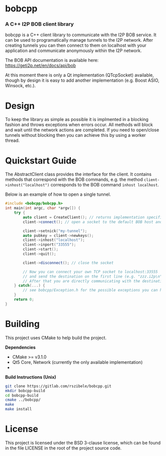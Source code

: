 # **bobcpp** #

### A C++ I2P BOB client library

bobcpp is a C++ client library to communicate with the I2P BOB service.
It can be used to programatically manage tunnels to the I2P network.
After creating tunnels you can then connect to them on localhost with your application and communicate anonymously within the I2P network.

The BOB API documentation is available here: https://geti2p.net/en/docs/api/bob

At this moment there is only a Qt implementation (QTcpSocket) available, though by design it is easy to add another implementation (e.g. Boost ASIO, Winsock, etc.).

# Design

To keep the library as simple as possible it is implmented in a blocking fashion and throws exceptions when errors occur.
All methods will block and wait until the network actions are completed.
If you need to open/close tunnels without blocking then you can achieve this by using a worker thread.

# Quickstart Guide

The AbstractClient class provides the interface for the client.
It contains methods that correspond with the BOB commands, e.g. the method `client->inhost("localhost")` corresponds to the BOB command `inhost localhost`.

Below is an example of how to open a single tunnel.

```cpp
#include <bobcpp/bobcpp.h>
int main(int argc, char *argv[]) {
    try {
        auto client = CreateClient(); // returns implementation specific shared pointer
        client->connect(); // open a socket to the default BOB host and port

        client->setnick("my-tunnel");
        auto pubkey = client->newkeys();
        client->inhost("localhost");
        client->inport("33555");
        client->start();
        client->quit();

        client->disconnect(); // close the socket

        // Now you can connect your own TCP socket to localhost:33555
        // and send the destination on the first line (e.g. "zzz.i2p\n" without quotes)to connect to it.
        // After that you are directly communicating with the destination.
    } catch(...) {
        // see bobcpp/Exception.h for the possible exceptions you can handle / possibly recover from
    }
    return 0;
}
```

# Building

This project uses CMake to help build the project.

**Dependencies**

* CMake >= v3.1.0
* Qt5 Core, Network (currently the only available implementation)
*

**Build Instructions (Unix)**

```bash
git clone https://gitlab.com/rszibele/bobcpp.git
mkdir bobcpp-build
cd bobcpp-build
cmake ../bobcpp/
make
make install
```

# License

This project is licensed under the BSD 3-clause license, which can be found in the file LICENSE in the root of the project source code.
